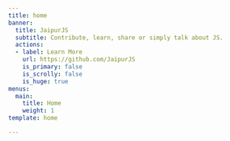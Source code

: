 ```yaml
---
title: home
banner:
  title: JaipurJS
  subtitle: Contribute, learn, share or simply talk about JS.
  actions:
  - label: Learn More
    url: https://github.com/JaipurJS
    is_primary: false
    is_scrolly: false
    is_huge: true
menus:
  main:
    title: Home
    weight: 1
template: home

---
```

